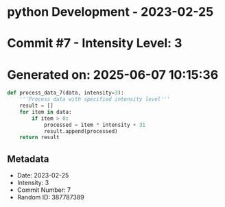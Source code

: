 ﻿# python Development - 2023-02-25
# Commit #7 - Intensity Level: 3
# Generated on: 2025-06-07 10:15:36
```python
def process_data_7(data, intensity=3):
    '''Process data with specified intensity level'''
    result = []
    for item in data:
        if item > 0:
            processed = item * intensity + 31
            result.append(processed)
    return result
```
## Metadata
- Date: 2023-02-25
- Intensity: 3
- Commit Number: 7
- Random ID: 387787389
